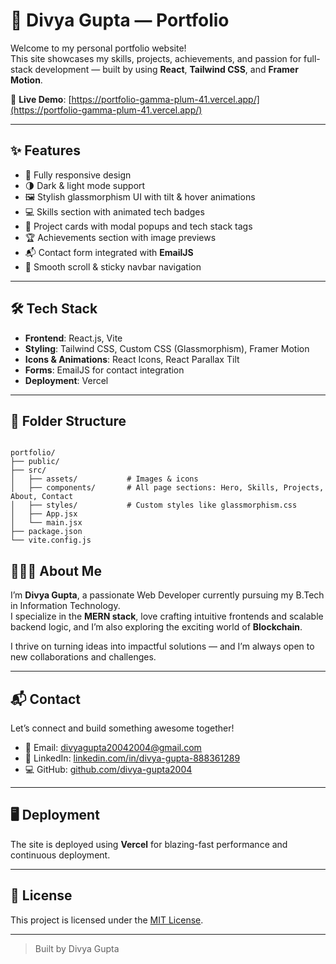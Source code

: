 # 💼 Divya Gupta — Portfolio

Welcome to my personal portfolio website!  
This site showcases my skills, projects, achievements, and passion for full-stack development — built by using **React**, **Tailwind CSS**, and **Framer Motion**.

🚀 **Live Demo**: [https://portfolio-gamma-plum-41.vercel.app/](https://portfolio-gamma-plum-41.vercel.app/)

---

## ✨ Features

- 🎯 Fully responsive design
- 🌗 Dark & light mode support
- 🖼️ Stylish glassmorphism UI with tilt & hover animations
- 💻 Skills section with animated tech badges
- 📁 Project cards with modal popups and tech stack tags
- 🏆 Achievements section with image previews
- 📬 Contact form integrated with **EmailJS**
- 🧭 Smooth scroll & sticky navbar navigation

---

## 🛠️ Tech Stack

- **Frontend**: React.js, Vite
- **Styling**: Tailwind CSS, Custom CSS (Glassmorphism), Framer Motion
- **Icons & Animations**: React Icons, React Parallax Tilt
- **Forms**: EmailJS for contact integration
- **Deployment**: Vercel

---

## 📁 Folder Structure

```

portfolio/
├── public/
├── src/
│   ├── assets/           # Images & icons
│   ├── components/       # All page sections: Hero, Skills, Projects, About, Contact
│   ├── styles/           # Custom styles like glassmorphism.css
│   ├── App.jsx
│   └── main.jsx
├── package.json
└── vite.config.js

```

## 👩🏻‍💻 About Me

I’m **Divya Gupta**, a passionate Web Developer currently pursuing my B.Tech in Information Technology.  
I specialize in the **MERN stack**, love crafting intuitive frontends and scalable backend logic, and I’m also exploring the exciting world of **Blockchain**.

I thrive on turning ideas into impactful solutions — and I’m always open to new collaborations and challenges.

---

## 📬 Contact

Let’s connect and build something awesome together!

- 📧 Email: [divyagupta20042004@gmail.com](mailto:divyagupta20042004@gmail.com)
- 🔗 LinkedIn: [linkedin.com/in/divya-gupta-888361289](https://linkedin.com/in/divya-gupta-888361289)
- 💻 GitHub: [github.com/divya-gupta2004](https://github.com/divya-gupta2004)

---

## 🖥️ Deployment

The site is deployed using **Vercel** for blazing-fast performance and continuous deployment.

---

## 📜 License

This project is licensed under the [MIT License](LICENSE).

---

> Built by Divya Gupta
```


